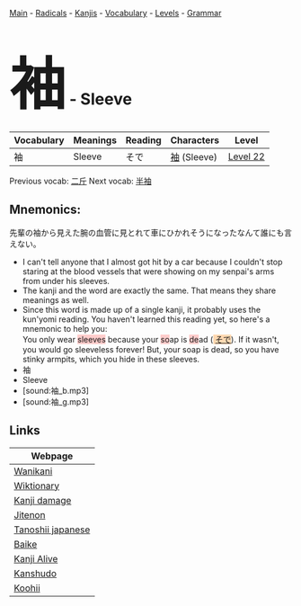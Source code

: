 <style> bigfont {font-size: 100px}</style>
[Main](../README.md) -
[Radicals](../radicals.md) -
[Kanjis](../kanjis.md) -
[Vocabulary](../vocabulary.md) -
[Levels](../levels.md) -
[Grammar](../grammar.md)
# <bigfont> 袖</bigfont> - Sleeve 

| Vocabulary | Meanings | Reading | Characters | Level |
| --- | --- | --- | --- | --- |
| 袖 | Sleeve | そで |  [袖](../kanjis/袖.md) (Sleeve) | [Level 22](../levels/wk_level22.md) |

Previous vocab: [二斤](二斤.md) Next vocab: [半袖](半袖.md) 

## Mnemonics:
先輩の袖から見えた腕の血管に見とれて車にひかれそうになったなんて誰にも言えない。
* I can't tell anyone that I almost got hit by a car because I couldn't stop staring at the blood vessels that were showing on my senpai's arms from under his sleeves.
* The kanji and the word are exactly the same. That means they share meanings as well.
* Since this word is made up of a single kanji, it probably uses the kun'yomi reading. You haven't learned this reading yet, so here's a mnemonic to help you:<br />You only wear <span style="background-color:#ffcccb"> sleeves</span> because your <span style="background-color:#ffcccb"> so</span>ap is <span style="background-color:#ffcccb"> de</span>ad (<span style="background-color:#fed8b1"> [そで](https://jisho.org/search/そで)</span>). If it wasn't, you would go sleeveless forever! But, your soap is dead, so you have stinky armpits, which you hide in these sleeves.
* 袖
* Sleeve
* [sound:袖_b.mp3]
* [sound:袖_g.mp3]


## Links 

| Webpage |
| --- |
| [Wanikani          ](https://www.wanikani.com/kanji/袖) |
| [Wiktionary        ](https://en.wiktionary.org/wiki/袖) |
| [Kanji damage      ](http://www.kanjidamage.com/kanji/search?utf8=✓&q=袖) |
| [Jitenon           ](https://jitenon.com/kanji/袖) |
| [Tanoshii japanese ](https://www.tanoshiijapanese.com/dictionary/kanji.cfm?k=袖) |
| [Baike             ](https://baike.baidu.com/item/袖) |
| [Kanji Alive       ](https://app.kanjialive.com/袖) |
| [Kanshudo          ](https://www.kanshudo.com/searchmn?q=袖) |
| [Koohii            ](https://kanji.koohii.com/study/kanji/袖) |
